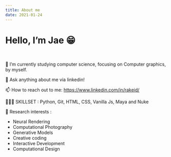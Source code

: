 ```yaml
---
title: About me
date: 2021-01-24
---
```


# Hello, I’m Jae 😁
<br>

🔭 I’m currently studying computer science, focusing on Computer graphics, by myself.
<br>

💬 Ask anything about me via linkedin!
<br>

📫 How to reach out to me: https://www.linkedin.com/in/rakeid/
<br>

👨🏻‍💻 SKILLSET : Python, Git, HTML, CSS, Vanilla Js, Maya and Nuke
<br>

🔑 Research interests : 
* Neural Rendering
* Computational Photography
* Generative Models
* Creative coding
* Interactive Development
* Computational Design
<br>

